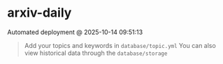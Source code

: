 # arxiv-daily
 Automated deployment @ 2025-10-14 09:51:13
> Add your topics and keywords in `database/topic.yml` 
> You can also view historical data through the `database/storage` 
